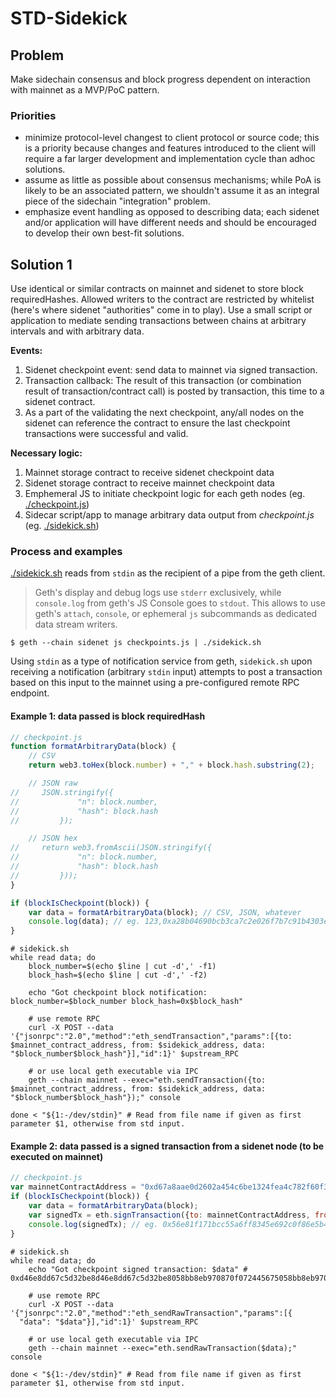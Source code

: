 # STD-Sidekick

## Problem

Make sidechain consensus and block progress dependent on interaction with mainnet as a MVP/PoC pattern.

### Priorities

- minimize protocol-level changest to client protocol or source code; this is a priority because changes and features introduced to the client will require a far larger development and implementation cycle than adhoc solutions.
- assume as little as possible about consensus mechanisms; while PoA is likely to be an associated pattern, we shouldn't assume it as an integral piece of the sidechain "integration" problem.
- emphasize event handling as opposed to describing data; each sidenet and/or application will have different needs and should be encouraged to develop their own best-fit solutions.

## Solution 1

Use identical or similar contracts on mainnet and sidenet to store block requiredHashes. Allowed writers to the contract are restricted by whitelist (here's where sidenet "authorities" come in to play). Use a small script or application to mediate sending transactions between chains at arbitrary intervals and with arbitrary data.

__Events:__
1. Sidenet checkpoint event: send data to mainnet via signed transaction.
2. Transaction callback: The result of this transaction (or combination result of transaction/contract call) is posted by transaction, this time to a sidenet contract.
3. As a part of the validating the next checkpoint, any/all nodes on the sidenet can reference the contract to ensure the last checkpoint transactions were successful and valid.

__Necessary logic:__
1. Mainnet storage contract to receive sidenet checkpoint data
2. Sidenet storage contract to receive mainnet checkpoint data
3. Emphemeral JS to initiate checkpoint logic for each geth nodes (eg. [./checkpoint.js](./checkpoint.js))
4. Sidecar script/app to manage arbitrary data output from _checkpoint.js_ (eg. [./sidekick.sh](./sidekick.sh))

### Process and examples

[./sidekick.sh](./sidekick.sh) reads from `stdin` as the recipient of a pipe from the geth client. 

> Geth's display and debug logs use `stderr` exclusively, while `console.log` from geth's JS Console goes to `stdout`. This allows to use geth's `attach`, `console`, or ephemeral `js` subcommands as dedicated data stream writers.

```
$ geth --chain sidenet js checkpoints.js | ./sidekick.sh
```

Using `stdin` as a type of notification service from geth, `sidekick.sh` upon receiving a notification (arbitrary `stdin` input) attempts to post a transaction based on this input to the mainnet using a pre-configured remote RPC endpoint. 

#### Example 1: data passed is block requiredHash 
```js
// checkpoint.js
function formatArbitraryData(block) {
    // CSV
    return web3.toHex(block.number) + "," + block.hash.substring(2);

    // JSON raw
//     JSON.stringify({
//             "n": block.number,
//             "hash": block.hash
//         });

    // JSON hex
//     return web3.fromAscii(JSON.stringify({
//             "n": block.number,
//             "hash": block.hash
//         }));
}

if (blockIsCheckpoint(block)) {
    var data = formatArbitraryData(block); // CSV, JSON, whatever
    console.log(data); // eg. 123,0xa28b04690bcb3ca7c2e026f7b7c91b4303e6bcd75e08de1a8c53ed1826870c34
}
```

```shell
# sidekick.sh
while read data; do
    block_number=$(echo $line | cut -d',' -f1)
    block_hash=$(echo $line | cut -d',' -f2)

    echo "Got checkpoint block notification: block_number=$block_number block_hash=0x$block_hash"

    # use remote RPC
    curl -X POST --data '{"jsonrpc":"2.0","method":"eth_sendTransaction","params":[{to: $mainnet_contract_address, from: $sidekick_address, data: "$block_number$block_hash"}],"id":1}' $upstream_RPC

    # or use local geth executable via IPC
    geth --chain mainnet --exec="eth.sendTransaction({to: $mainnet_contract_address, from: $sidekick_address, data: "$block_number$block_hash"});" console
    
done < "${1:-/dev/stdin}" # Read from file name if given as first parameter $1, otherwise from std input.
```

#### Example 2: data passed is a signed transaction from a sidenet node (to be executed on mainnet)
```js
// checkpoint.js
var mainnetContractAddress = "0xd67a8aae0d2602a454c6be1324fea4c782f60f3f";
if (blockIsCheckpoint(block)) {
    var data = formatArbitraryData(block);
    var signedTx = eth.signTransaction({to: mainnetContractAddress, from: eth.accounts[0], data: data}); 
    console.log(signedTx); // eg. 0x56e81f171bcc55a6ff8345e692c0f86e5b48e01b996cadc001622fb5e363b421
}
```

```shell
# sidekick.sh
while read data; do
    echo "Got checkpoint signed transaction: $data" # 0xd46e8dd67c5d32be8d46e8dd67c5d32be8058bb8eb970870f072445675058bb8eb970870f072445675

    # use remote RPC
    curl -X POST --data '{"jsonrpc":"2.0","method":"eth_sendRawTransaction","params":[{
  "data": "$data"}],"id":1}' $upstream_RPC

    # or use local geth executable via IPC
    geth --chain mainnet --exec="eth.sendRawTransaction($data);" console
    
done < "${1:-/dev/stdin}" # Read from file name if given as first parameter $1, otherwise from std input.
```



